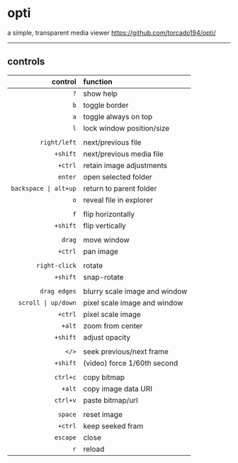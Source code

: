 # opti

a simple, transparent media viewer
https://github.com/torcado194/opti/

------

## controls

|             control | function                      |
|--------------------:|:------------------------------|
|                  `?`| show help                     |
|                  `b`| toggle border                 |
|                  `a`| toggle always on top          |
|                  `l`| lock window position/size     |
|                     |                               |
|         `right/left`| next/previous file            |
|             `+shift`| next/previous media file      |
|              `+ctrl`|   retain image adjustments    |
|              `enter`| open selected folder          |
|`backspace \| alt+up`| return to parent folder       |
|                  `o`| reveal file in explorer       |
|                     |                               |
|                  `f`| flip horizontally             |
|             `+shift`| flip vertically               |
|                     |                               |
|               `drag`| move window                   |
|              `+ctrl`| pan image                     |
|                     |                               |
|        `right-click`| rotate                        |
|             `+shift`|   snap-rotate                 |
|                     |                               |
|         `drag edges`| blurry scale image and window |
|  `scroll \| up/down`| pixel scale image and window  |
|              `+ctrl`| pixel scale image             |
|               `+alt`|   zoom from center            |
|             `+shift`| adjust opacity                |
|                     |                               |
|                `</>`| seek previous/next frame      |
|             `+shift`|   (video) force 1/60th second |
|                     |                               |
|             `ctrl+c`| copy bitmap                   |
|               `+alt`| copy image data URI           |
|             `ctrl+v`| paste bitmap/url              |
|                     |                               |
|              `space`| reset image                   |
|              `+ctrl`|   keep seeked fram            |
|             `escape`| close                         |
|                  `r`| reload                        |